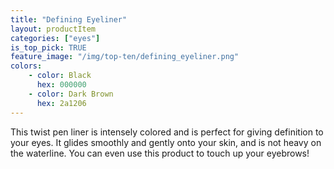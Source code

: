 ```yaml
---
title: "Defining Eyeliner"
layout: productItem
categories: ["eyes"]
is_top_pick: TRUE
feature_image: "/img/top-ten/defining_eyeliner.png"
colors:
    - color: Black 
      hex: 000000
    - color: Dark Brown
      hex: 2a1206
---
```

This twist pen liner is intensely colored and is perfect for giving definition to your eyes. It glides smoothly and gently onto your skin, and is not heavy on the waterline.  You can even use this product to touch up your eyebrows!
